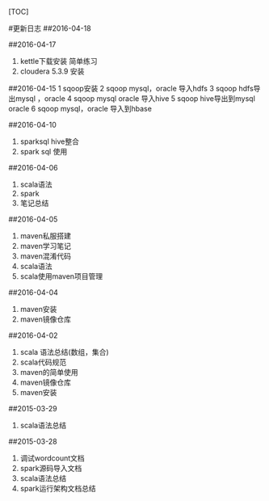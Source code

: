 [TOC]

#更新日志
##2016-04-18

##2016-04-17
1. kettle下载安装  简单练习
2. cloudera 5.3.9 安装  

##2016-04-15
1 sqoop安装
2 sqoop mysql，oracle 导入hdfs 
3 sqoop hdfs导出mysql ，oracle
4 sqoop mysql oracle 导入hive
5 sqoop hive导出到mysql  oracle
6 sqoop mysql，oracle 导入到hbase

##2016-04-10
1. sparksql hive整合  
2. spark sql 使用  

##2016-04-06
1. scala语法  
2. spark     
3. 笔记总结

##2016-04-05
1. maven私服搭建
2. maven学习笔记
3. maven混淆代码
4. scala语法
5. scala使用maven项目管理

##2016-04-04
1. maven安装
2. maven镜像仓库 

##2016-04-02

1. scala 语法总结(数组，集合)  
2. ​scala代码规范  
3. maven的简单使用  
4. maven镜像仓库 
5. maven安装

##2015-03-29

1. scala语法总结    


##2015-03-28

1. 调试wordcount文档  
2. spark源码导入文档  
3. scala语法总结  
4. spark运行架构文档总结